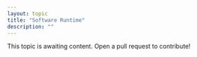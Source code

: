 ```yaml
---
layout: topic
title: "Software Runtime"
description: ""
---
```


This topic is awaiting content. Open a pull request to contribute!


